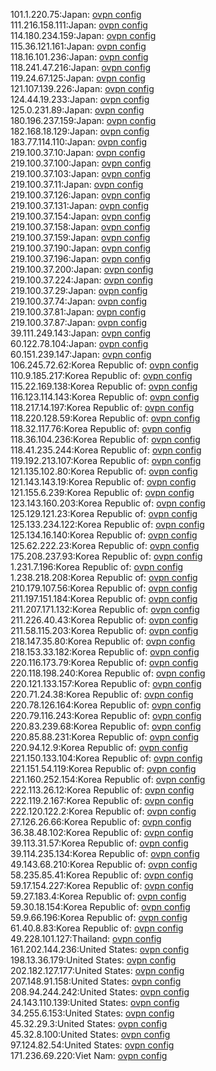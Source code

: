 101.1.220.75:Japan: [ovpn config](vpn/101_1_220_75.ovpn)  
111.216.158.111:Japan: [ovpn config](vpn/111_216_158_111.ovpn)  
114.180.234.159:Japan: [ovpn config](vpn/114_180_234_159.ovpn)  
115.36.121.161:Japan: [ovpn config](vpn/115_36_121_161.ovpn)  
118.16.101.236:Japan: [ovpn config](vpn/118_16_101_236.ovpn)  
118.241.47.216:Japan: [ovpn config](vpn/118_241_47_216.ovpn)  
119.24.67.125:Japan: [ovpn config](vpn/119_24_67_125.ovpn)  
121.107.139.226:Japan: [ovpn config](vpn/121_107_139_226.ovpn)  
124.44.19.233:Japan: [ovpn config](vpn/124_44_19_233.ovpn)  
125.0.231.89:Japan: [ovpn config](vpn/125_0_231_89.ovpn)  
180.196.237.159:Japan: [ovpn config](vpn/180_196_237_159.ovpn)  
182.168.18.129:Japan: [ovpn config](vpn/182_168_18_129.ovpn)  
183.77.114.110:Japan: [ovpn config](vpn/183_77_114_110.ovpn)  
219.100.37.10:Japan: [ovpn config](vpn/219_100_37_10.ovpn)  
219.100.37.100:Japan: [ovpn config](vpn/219_100_37_100.ovpn)  
219.100.37.103:Japan: [ovpn config](vpn/219_100_37_103.ovpn)  
219.100.37.11:Japan: [ovpn config](vpn/219_100_37_11.ovpn)  
219.100.37.126:Japan: [ovpn config](vpn/219_100_37_126.ovpn)  
219.100.37.131:Japan: [ovpn config](vpn/219_100_37_131.ovpn)  
219.100.37.154:Japan: [ovpn config](vpn/219_100_37_154.ovpn)  
219.100.37.158:Japan: [ovpn config](vpn/219_100_37_158.ovpn)  
219.100.37.159:Japan: [ovpn config](vpn/219_100_37_159.ovpn)  
219.100.37.190:Japan: [ovpn config](vpn/219_100_37_190.ovpn)  
219.100.37.196:Japan: [ovpn config](vpn/219_100_37_196.ovpn)  
219.100.37.200:Japan: [ovpn config](vpn/219_100_37_200.ovpn)  
219.100.37.224:Japan: [ovpn config](vpn/219_100_37_224.ovpn)  
219.100.37.29:Japan: [ovpn config](vpn/219_100_37_29.ovpn)  
219.100.37.74:Japan: [ovpn config](vpn/219_100_37_74.ovpn)  
219.100.37.81:Japan: [ovpn config](vpn/219_100_37_81.ovpn)  
219.100.37.87:Japan: [ovpn config](vpn/219_100_37_87.ovpn)  
39.111.249.143:Japan: [ovpn config](vpn/39_111_249_143.ovpn)  
60.122.78.104:Japan: [ovpn config](vpn/60_122_78_104.ovpn)  
60.151.239.147:Japan: [ovpn config](vpn/60_151_239_147.ovpn)  
106.245.72.62:Korea Republic of: [ovpn config](vpn/106_245_72_62.ovpn)  
110.9.185.217:Korea Republic of: [ovpn config](vpn/110_9_185_217.ovpn)  
115.22.169.138:Korea Republic of: [ovpn config](vpn/115_22_169_138.ovpn)  
116.123.114.143:Korea Republic of: [ovpn config](vpn/116_123_114_143.ovpn)  
118.217.14.197:Korea Republic of: [ovpn config](vpn/118_217_14_197.ovpn)  
118.220.128.59:Korea Republic of: [ovpn config](vpn/118_220_128_59.ovpn)  
118.32.117.76:Korea Republic of: [ovpn config](vpn/118_32_117_76.ovpn)  
118.36.104.236:Korea Republic of: [ovpn config](vpn/118_36_104_236.ovpn)  
118.41.235.244:Korea Republic of: [ovpn config](vpn/118_41_235_244.ovpn)  
119.192.213.107:Korea Republic of: [ovpn config](vpn/119_192_213_107.ovpn)  
121.135.102.80:Korea Republic of: [ovpn config](vpn/121_135_102_80.ovpn)  
121.143.143.19:Korea Republic of: [ovpn config](vpn/121_143_143_19.ovpn)  
121.155.6.239:Korea Republic of: [ovpn config](vpn/121_155_6_239.ovpn)  
123.143.160.203:Korea Republic of: [ovpn config](vpn/123_143_160_203.ovpn)  
125.129.121.23:Korea Republic of: [ovpn config](vpn/125_129_121_23.ovpn)  
125.133.234.122:Korea Republic of: [ovpn config](vpn/125_133_234_122.ovpn)  
125.134.16.140:Korea Republic of: [ovpn config](vpn/125_134_16_140.ovpn)  
125.62.222.23:Korea Republic of: [ovpn config](vpn/125_62_222_23.ovpn)  
175.208.237.93:Korea Republic of: [ovpn config](vpn/175_208_237_93.ovpn)  
1.231.7.196:Korea Republic of: [ovpn config](vpn/1_231_7_196.ovpn)  
1.238.218.208:Korea Republic of: [ovpn config](vpn/1_238_218_208.ovpn)  
210.179.107.56:Korea Republic of: [ovpn config](vpn/210_179_107_56.ovpn)  
211.197.151.184:Korea Republic of: [ovpn config](vpn/211_197_151_184.ovpn)  
211.207.171.132:Korea Republic of: [ovpn config](vpn/211_207_171_132.ovpn)  
211.226.40.43:Korea Republic of: [ovpn config](vpn/211_226_40_43.ovpn)  
211.58.115.203:Korea Republic of: [ovpn config](vpn/211_58_115_203.ovpn)  
218.147.35.80:Korea Republic of: [ovpn config](vpn/218_147_35_80.ovpn)  
218.153.33.182:Korea Republic of: [ovpn config](vpn/218_153_33_182.ovpn)  
220.116.173.79:Korea Republic of: [ovpn config](vpn/220_116_173_79.ovpn)  
220.118.198.240:Korea Republic of: [ovpn config](vpn/220_118_198_240.ovpn)  
220.121.133.157:Korea Republic of: [ovpn config](vpn/220_121_133_157.ovpn)  
220.71.24.38:Korea Republic of: [ovpn config](vpn/220_71_24_38.ovpn)  
220.78.126.164:Korea Republic of: [ovpn config](vpn/220_78_126_164.ovpn)  
220.79.116.243:Korea Republic of: [ovpn config](vpn/220_79_116_243.ovpn)  
220.83.239.68:Korea Republic of: [ovpn config](vpn/220_83_239_68.ovpn)  
220.85.88.231:Korea Republic of: [ovpn config](vpn/220_85_88_231.ovpn)  
220.94.12.9:Korea Republic of: [ovpn config](vpn/220_94_12_9.ovpn)  
221.150.133.104:Korea Republic of: [ovpn config](vpn/221_150_133_104.ovpn)  
221.151.54.119:Korea Republic of: [ovpn config](vpn/221_151_54_119.ovpn)  
221.160.252.154:Korea Republic of: [ovpn config](vpn/221_160_252_154.ovpn)  
222.113.26.12:Korea Republic of: [ovpn config](vpn/222_113_26_12.ovpn)  
222.119.2.167:Korea Republic of: [ovpn config](vpn/222_119_2_167.ovpn)  
222.120.122.2:Korea Republic of: [ovpn config](vpn/222_120_122_2.ovpn)  
27.126.26.66:Korea Republic of: [ovpn config](vpn/27_126_26_66.ovpn)  
36.38.48.102:Korea Republic of: [ovpn config](vpn/36_38_48_102.ovpn)  
39.113.31.57:Korea Republic of: [ovpn config](vpn/39_113_31_57.ovpn)  
39.114.235.134:Korea Republic of: [ovpn config](vpn/39_114_235_134.ovpn)  
49.143.68.210:Korea Republic of: [ovpn config](vpn/49_143_68_210.ovpn)  
58.235.85.41:Korea Republic of: [ovpn config](vpn/58_235_85_41.ovpn)  
59.17.154.227:Korea Republic of: [ovpn config](vpn/59_17_154_227.ovpn)  
59.27.183.4:Korea Republic of: [ovpn config](vpn/59_27_183_4.ovpn)  
59.30.18.154:Korea Republic of: [ovpn config](vpn/59_30_18_154.ovpn)  
59.9.66.196:Korea Republic of: [ovpn config](vpn/59_9_66_196.ovpn)  
61.40.8.83:Korea Republic of: [ovpn config](vpn/61_40_8_83.ovpn)  
49.228.101.127:Thailand: [ovpn config](vpn/49_228_101_127.ovpn)  
161.202.144.236:United States: [ovpn config](vpn/161_202_144_236.ovpn)  
198.13.36.179:United States: [ovpn config](vpn/198_13_36_179.ovpn)  
202.182.127.177:United States: [ovpn config](vpn/202_182_127_177.ovpn)  
207.148.91.158:United States: [ovpn config](vpn/207_148_91_158.ovpn)  
208.94.244.242:United States: [ovpn config](vpn/208_94_244_242.ovpn)  
24.143.110.139:United States: [ovpn config](vpn/24_143_110_139.ovpn)  
34.255.6.153:United States: [ovpn config](vpn/34_255_6_153.ovpn)  
45.32.29.3:United States: [ovpn config](vpn/45_32_29_3.ovpn)  
45.32.8.100:United States: [ovpn config](vpn/45_32_8_100.ovpn)  
97.124.82.54:United States: [ovpn config](vpn/97_124_82_54.ovpn)  
171.236.69.220:Viet Nam: [ovpn config](vpn/171_236_69_220.ovpn)  
